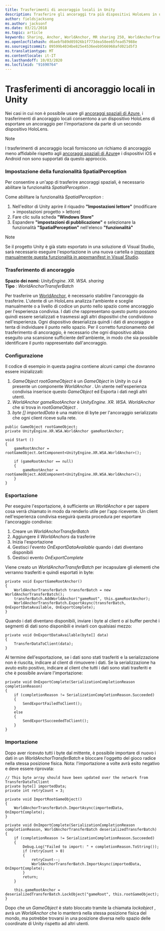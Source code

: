 ```yaml
---
title: Trasferimenti di ancoraggio locali in Unity
description: Trasferire gli ancoraggi tra più dispositivi HoloLens in un'applicazione Unity.
author: fieldsjacksong
ms.author: jacksonf
ms.date: 03/21/2018
ms.topic: article
keywords: Sharing, Anchor, WorldAnchor, MR sharing 250, WorldAnchorTransferBatch, SpatialPerception, Transfer, local Anchor Transfer, Anchor Export, Anchor import
ms.openlocfilehash: d6aebfb89d05926b1f773dea58ee65fead57988e
ms.sourcegitcommit: 09599b4034be825e4536eeb9566968afd021d5f3
ms.translationtype: MT
ms.contentlocale: it-IT
ms.lasthandoff: 10/03/2020
ms.locfileid: "91690764"
---
```

# <a name="local-anchor-transfers-in-unity"></a>Trasferimenti di ancoraggio locali in Unity

Nei casi in cui non è possibile usare gli <a href="https://docs.microsoft.com/azure/spatial-anchors" target="_blank">ancoraggi spaziali di Azure</a>, i trasferimenti di ancoraggio locali consentono a un dispositivo HoloLens di esportare un ancoraggio per l'importazione da parte di un secondo dispositivo HoloLens.

>[!NOTE]
>I trasferimenti di ancoraggio locali forniscono un richiamo di ancoraggio meno affidabile rispetto agli <a href="https://docs.microsoft.com/azure/spatial-anchors" target="_blank">ancoraggi spaziali di Azure</a>e i dispositivi iOS e Android non sono supportati da questo approccio.

### <a name="setting-the-spatialperception-capability"></a>Impostazione della funzionalità SpatialPerception

Per consentire a un'app di trasferire ancoraggi spaziali, è necessario abilitare la funzionalità *SpatialPerception* .

Come abilitare la funzionalità *SpatialPerception* :
1. Nell'editor di Unity aprire il riquadro **"Impostazioni lettore"** (modificare > impostazioni progetto > lettore)
2. Fare clic sulla scheda **"Windows Store"**
3. Espandere **"impostazioni di pubblicazione"** e selezionare la funzionalità **"SpatialPerception"** nell'elenco **"funzionalità"**

>[!NOTE]
>Se il progetto Unity è già stato esportato in una soluzione di Visual Studio, sarà necessario eseguire l'esportazione in una nuova cartella o [impostare manualmente questa funzionalità in appxmanifest in Visual Studio](local-anchor-transfers-in-directx.md#set-up-your-app-to-use-the-spatialperception-capability).

### <a name="anchor-transfer"></a>Trasferimento di ancoraggio

**Spazio dei nomi:** *UnityEngine. XR. WSA. sharing*<br>
**Tipo** : *WorldAnchorTransferBatch*

Per trasferire un [WorldAnchor](../develop/unity/coordinate-systems-in-unity.md), è necessario stabilire l'ancoraggio da trasferire. L'utente di un HoloLens analizza l'ambiente e sceglie manualmente o a livello di codice un punto nello spazio come ancoraggio per l'esperienza condivisa. I dati che rappresentano questo punto possono quindi essere serializzati e trasmessi agli altri dispositivi che condividono nell'esperienza. Ogni dispositivo deserializza quindi i dati di ancoraggio e tenta di individuare il punto nello spazio. Per il corretto funzionamento del trasferimento di ancoraggio, è necessario che ogni dispositivo abbia eseguito una scansione sufficiente dell'ambiente, in modo che sia possibile identificare il punto rappresentato dall'ancoraggio.

### <a name="setup"></a>Configurazione

Il codice di esempio in questa pagina contiene alcuni campi che dovranno essere inizializzati:
1. *GameObject rootGameObject* è un *GameObject* in Unity in cui è presente un componente *WorldAnchor* . Un utente nell'esperienza condivisa inserisce questo *GameObject* ed Esporta i dati negli altri utenti.
2. *WorldAnchor gameRootAnchor* è *UnityEngine. XR. WSA. WorldAnchor* che si trova in *rootGameObject* .
3. *byte [] importedData* è una matrice di byte per l'ancoraggio serializzato che ogni client riceve sulla rete.

```
public GameObject rootGameObject;
private UnityEngine.XR.WSA.WorldAnchor gameRootAnchor;

void Start ()
{
    gameRootAnchor = rootGameObject.GetComponent<UnityEngine.XR.WSA.WorldAnchor>();

    if (gameRootAnchor == null)
    {
        gameRootAnchor = rootGameObject.AddComponent<UnityEngine.XR.WSA.WorldAnchor>();
    }
}
```

### <a name="exporting"></a>Esportazione

Per eseguire l'esportazione, è sufficiente un *WorldAnchor* e per sapere cosa verrà chiamato in modo da renderlo utile per l'app ricevente. Un client nell'esperienza condivisa eseguirà questa procedura per esportare l'ancoraggio condiviso:
1. Creare un *WorldAnchorTransferBatch*
2. Aggiungere il *WorldAnchors* da trasferire
3. Inizia l'esportazione
4. Gestisci l'evento *OnExportDataAvailable* quando i dati diventano disponibili
5. Gestisci evento *OnExportComplete*

Viene creato un *WorldAnchorTransferBatch* per incapsulare gli elementi che verranno trasferiti e quindi esportati in byte:

```
private void ExportGameRootAnchor()
{
    WorldAnchorTransferBatch transferBatch = new WorldAnchorTransferBatch();
    transferBatch.AddWorldAnchor("gameRoot", this.gameRootAnchor);
    WorldAnchorTransferBatch.ExportAsync(transferBatch, OnExportDataAvailable, OnExportComplete);
}
```

Quando i dati diventano disponibili, inviare i byte al client o al buffer perché i segmenti di dati sono disponibili e inviarli con qualsiasi mezzo:

```
private void OnExportDataAvailable(byte[] data)
{
    TransferDataToClient(data);
}
```

Al termine dell'esportazione, se i dati sono stati trasferiti e la serializzazione non è riuscita, indicare al client di rimuovere i dati. Se la serializzazione ha avuto esito positivo, indicare al client che tutti i dati sono stati trasferiti e che è possibile avviare l'importazione:

```
private void OnExportComplete(SerializationCompletionReason completionReason)
{
    if (completionReason != SerializationCompletionReason.Succeeded)
    {
        SendExportFailedToClient();
    }
    else
    {
        SendExportSucceededToClient();
    }
}
```

### <a name="importing"></a>Importazione

Dopo aver ricevuto tutti i byte dal mittente, è possibile importare di nuovo i dati in un *WorldAnchorTransferBatch* e bloccare l'oggetto del gioco radice nella stessa posizione fisica. Nota: l'importazione a volte avrà esito negativo e deve essere riprovata:

```
// This byte array should have been updated over the network from TransferDataToClient
private byte[] importedData;
private int retryCount = 3;

private void ImportRootGameObject()
{
    WorldAnchorTransferBatch.ImportAsync(importedData, OnImportComplete);
}

private void OnImportComplete(SerializationCompletionReason completionReason, WorldAnchorTransferBatch deserializedTransferBatch)
{
    if (completionReason != SerializationCompletionReason.Succeeded)
    {
        Debug.Log("Failed to import: " + completionReason.ToString());
        if (retryCount > 0)
        {
            retryCount--;
            WorldAnchorTransferBatch.ImportAsync(importedData, OnImportComplete);
        }
        return;
    }

    this.gameRootAnchor = deserializedTransferBatch.LockObject("gameRoot", this.rootGameObject);
}
```

Dopo che un *GameObject* è stato bloccato tramite la chiamata *lockobject* , avrà un *WorldAnchor* che lo manterrà nella stessa posizione fisica del mondo, ma potrebbe trovarsi in una posizione diversa nello spazio delle coordinate di Unity rispetto ad altri utenti.

